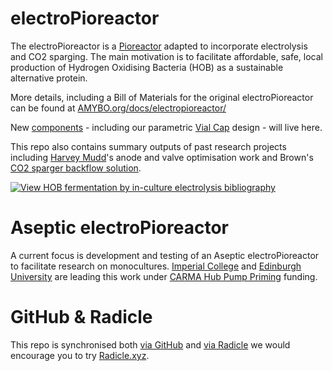 # electroPioreactor
The electroPioreactor is a [Pioreactor](https://pioreactor.com) adapted to incorporate electrolysis and CO2 sparging.  The main motivation is to facilitate affordable, safe, local production of Hydrogen Oxidising Bacteria (HOB) as a sustainable alternative protein.

More details, including a Bill of Materials for the original electroPioreactor can be found at [AMYBO.org/docs/electropioreactor/](https://amybo.org/docs/electropioreactor/)

New [components](Components) - including our parametric [Vial Cap](Components/Vial%20Cap/) design - will live here. 

This repo also contains summary outputs of past research projects including [Harvey Mudd](Past%20research/HMC%20Final%20Outputs)'s anode and valve optimisation work and Brown's [CO2 sparger backflow solution](Past%20research/1.%20CO2%20backflow%20diagnosis%20-%20Eli%20Silver.md).

[![View HOB fermentation by in-culture electrolysis bibliography](https://img.shields.io/static/v1?label=HOB%20fermentation%20by%20in%E2%80%91culture%20electrolysis&message=Bibliography&color=blue)](https://bibbase.org/show?bib=https://raw.githubusercontent.com/amy-bo/electroPioreactor/main/Literature/HOB%20ferm.%20in-culture%20electrolysis.bib)

# Aseptic electroPioreactor
A current focus is development and testing of an Aseptic electroPioreactor to facilitate research on monocultures. [Imperial College](https://profiles.imperial.ac.uk/s.billerbeck/grants) and [Edinburgh University](https://biology.ed.ac.uk/chris-french-laboratory) are leading this work under [CARMA Hub Pump Priming](https://carmahub.co.uk/about-us/pump-priming-projects/#:~:text=Affordable%20Aseptic%20Electro-Bioreactor%20for%20Reproducible%20Hydrogen%20Oxidising%20Bacteria%20(HOB)%20Research) funding.

# GitHub & Radicle
This repo is synchronised both [via GitHub](https://github.com/amy-bo/electroPioreactor/tree/main) and [via Radicle](https://app.radicle.xyz/nodes/iris.radicle.xyz/rad%3AzY4GuyErQo91xGYdLi4r2bea9QDJ) we would encourage you to try [Radicle.xyz](https://radicle.xyz/).